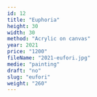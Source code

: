 ```yaml
---
id: 12
title: "Euphoria"
height: 30
width: 30
method: "Acrylic on canvas"
year: 2021
price: "1200"
fileName: "2021-eufori.jpg"
medie: "painting"
draft: "no"
slug: "eufori"
weight: "260"
---
```

